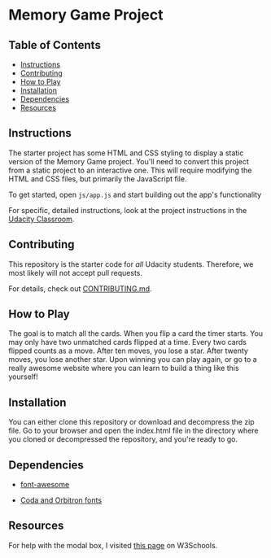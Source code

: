 # Memory Game Project

## Table of Contents

* [Instructions](#instructions)
* [Contributing](#contributing)
* [How to Play](#how-to-play)
* [Installation](#installation)
* [Dependencies](#dependencies)
* [Resources](#resources)

## Instructions

The starter project has some HTML and CSS styling to display a static version of the Memory Game project. You'll need to convert this project from a static project to an interactive one. This will require modifying the HTML and CSS files, but primarily the JavaScript file.

To get started, open `js/app.js` and start building out the app's functionality

For specific, detailed instructions, look at the project instructions in the [Udacity Classroom](https://classroom.udacity.com/me).

## Contributing

This repository is the starter code for _all_ Udacity students. Therefore, we most likely will not accept pull requests.

For details, check out [CONTRIBUTING.md](CONTRIBUTING.md).

## How to Play

The goal is to match all the cards. When you flip a card the timer starts.  You may only have two unmatched cards flipped at a time.  Every two cards flipped counts as a move.  After ten moves, you lose a star.  After twenty moves, you lose another star.  Upon winning you can play again, or go to a really awesome website where you can learn to build a thing like this yourself!

## Installation

You can either clone this repository or download and decompress the zip file.  Go to your browser and open the index.html file in the directory where you cloned or decompressed the repository, and you're ready to go.

## Dependencies

* [font-awesome](https://www.bootstrapcdn.com/fontawesome/)

* [Coda and Orbitron fonts](https://fonts.google.com/)

## Resources

For help with the modal box, I visited [this page](https://www.w3schools.com/howto/howto_css_modals.asp) on W3Schools.

